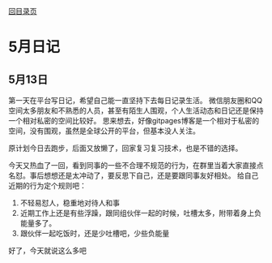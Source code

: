 [回目录页](..)

# 5月日记

## 5月13日

第一天在平台写日记，希望自己能一直坚持下去每日记录生活。
微信朋友圈和QQ空间太多朋友和不熟悉的人员，甚至有陌生人围观，个人生活动态和日记还是保持一个相对私密的空间比较好。
思来想去，好像gitpages博客是一个相对于私密的空间，没有围观，虽然是全球公开的平台，但基本没人关注。

原计划今日去跑步，后面又放懒了，回家复习复习技术，也是不错的选择。

今天又热血了一回，看到同事的一些不合理不规范的行为，在群里当着大家直接点名怼。事后想想还是太冲动了，要反思下自己，还是要跟同事友好相处。
给自己近期的行为定个规则吧：
1. 不轻易怼人，稳重地对待人和事
2. 近期工作上还是有些浮躁，跟同组伙伴一起的时候，吐槽太多，附带着身上负能量多了。
3. 跟伙伴一起吃饭时，还是少吐槽吧，少些负能量

好了，今天就说这么多吧
